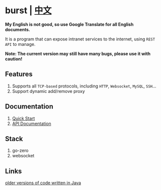 # burst | [中文](https://github.com/fzdwx/burst/blob/main/README.md)

**My English is not good, so use Google Translate for all English documents.**

It is a program that can expose intranet services to the internet, using `REST API` to manage.

**Note: The current version may still have many bugs, please use it with caution!**

## Features

1. Supports all `TCP-based` protocols, including `HTTP`, `Websocket`, `MySQL`, `SSH`...
2. Support dynamic add/remove proxy

## Documentation

1. [Quick Start](https://github.com/fzdwx/burst/blob/main/docs/en/quickstart.md)
2. [API Documentation](https://github.com/fzdwx/burst/blob/main/docs/en/api.md)

## Stack

1. go-zero
2. websocket

## Links

[older versions of code written in Java](https://github.com/fzdwx/burst/tree/java)